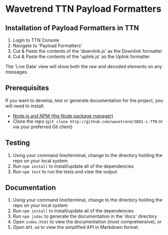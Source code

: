 # Wavetrend TTN Payload Formatters

## Installation of Payload Formatters in TTN

1. Login to TTN Console
2. Navigate to 'Payload Formatters'
3. Cut & Paste the contents of the 'downlink.js' as the Downlink formatter
4. Cut & Paste the contents of the 'uplink.js' as the Uplink formatter

The 'Live Data' view will show both the raw and decoded elements on any messages.

## Prerequisites

If you want to develop, test or generate documentation for the project, 
you will need to install:

* [Node.js and NPM (the Node package manager)](https://nodejs.org/en/download/)
* Clone the repo (`git clone http://github.com/wavetrend/SD01-L-TTN` or via 
  your preferred Git client)

## Testing

1. Using your command line/terminal, change to the directory holding
   the repo on your local system
2. Run `npm install` to install/update all of the dependencies
3. Run `npm test` to run the tests and view the output

## Documentation

1. Using your command line/terminal, change to the directory holding 
   the repo on your local system
2. Run `npm install` to install/update all of the dependencies
3. Run `npm jsdoc` to generate the documentation in the 'docs' directory
4. Open `index.html` to view the documentation (most comprehensive), or
5. Open `API.md` to view the simplified API in Markdown format.
